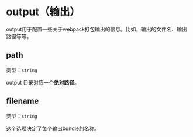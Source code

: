 # output（输出）

output用于配置一些关于webpack打包输出的信息。比如，输出的文件名、输出路径等等。

## path

类型：`string`

output 目录对应一个**绝对路径**。

## filename

类型：`string`

这个选项决定了每个输出bundle的名称。

